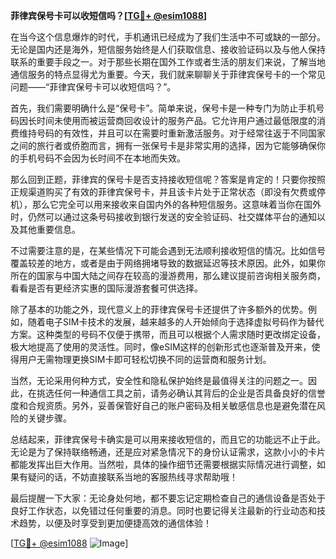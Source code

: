 **菲律宾保号卡可以收短信吗？[[TG💪+ @esim1088](https://t.me/s/esim1088)]**

在当今这个信息爆炸的时代，手机通讯已经成为了我们生活中不可或缺的一部分。无论是国内还是海外，短信服务始终是人们获取信息、接收验证码以及与他人保持联系的重要手段之一。对于那些长期在国外工作或者生活的朋友们来说，了解当地通信服务的特点显得尤为重要。今天，我们就来聊聊关于菲律宾保号卡的一个常见问题——“菲律宾保号卡可以收短信吗？”。

首先，我们需要明确什么是“保号卡”。简单来说，保号卡是一种专门为防止手机号码因长时间未使用而被运营商回收设计的服务产品。它允许用户通过最低限度的消费维持号码的有效性，并且可以在需要时重新激活服务。对于经常往返于不同国家之间的旅行者或侨胞而言，拥有一张保号卡是非常实用的选择，因为它能够确保你的手机号码不会因为长时间不在本地而失效。

那么回到正题，菲律宾的保号卡是否支持接收短信呢？答案是肯定的！只要你按照正规渠道购买了有效的菲律宾保号卡，并且该卡片处于正常状态（即没有欠费或停机），那么它完全可以用来接收来自国内外的各种短信服务。这意味着当你在国外时，仍然可以通过这条号码接收到银行发送的安全验证码、社交媒体平台的通知以及其他重要信息。

不过需要注意的是，在某些情况下可能会遇到无法顺利接收短信的情况。比如信号覆盖较差的地方，或者是由于网络拥堵导致的数据延迟等技术原因。此外，如果你所在的国家与中国大陆之间存在较高的漫游费用，那么建议提前咨询相关服务商，看看是否有更经济实惠的国际漫游套餐可供选择。

除了基本的功能之外，现代意义上的菲律宾保号卡还提供了许多额外的优势。例如，随着电子SIM卡技术的发展，越来越多的人开始倾向于选择虚拟号码作为替代方案。这种类型的号码不仅便于携带，而且可以根据个人需求随时更改绑定设备，极大地提高了使用的灵活性。同时，像eSIM这样的创新形式也逐渐普及开来，使得用户无需物理更换SIM卡即可轻松切换不同的运营商和服务计划。

当然，无论采用何种方式，安全性和隐私保护始终是最值得关注的问题之一。因此，在挑选任何一种通信工具之前，请务必确认其背后的企业是否具备良好的信誉度和合规资质。另外，妥善保管好自己的账户密码及相关敏感信息也是避免潜在风险的关键步骤。

总结起来，菲律宾保号卡确实是可以用来接收短信的，而且它的功能远不止于此。无论是为了保持联络畅通，还是应对紧急情况下的身份认证需求，这款小小的卡片都能发挥出巨大作用。当然啦，具体的操作细节还需要根据实际情况进行调整，如果有疑问的话，不妨直接联系当地的客服热线寻求帮助哦！

最后提醒一下大家：无论身处何地，都不要忘记定期检查自己的通信设备是否处于良好工作状态，以免错过任何重要的消息。同时也要记得关注最新的行业动态和技术趋势，以便及时享受到更加便捷高效的通信体验！

[[TG💪+ @esim1088](https://t.me/s/esim1088) ![Image](https://i.postimg.cc/4NQfJmqS/Snipaste-2025-05-13-00-14-12.png)]
